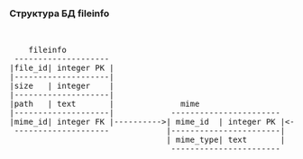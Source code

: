 <h3>Структура БД fileinfo</h3>
<br/> 
<pre>
	fileinfo							
 --------------------
|file_id| integer PK |						 						codec
|--------------------|						  					  -----------------------
|size   | integer    |						 					 | codec_id | integer PK |
|--------------------|											 |-----------------------|
|path   | text	     |				mime	 					 | codec	| text       |
|--------------------|			  -----------------------        |-----------------------|
|mime_id| integer FK |---------->| mime_id  | integer PK |<------| mime_id  | integer FK |
 --------------------			 |-----------------------|	 	  -----------------------
								 | mime_type| text       |
				 				  -----------------------
</pre>